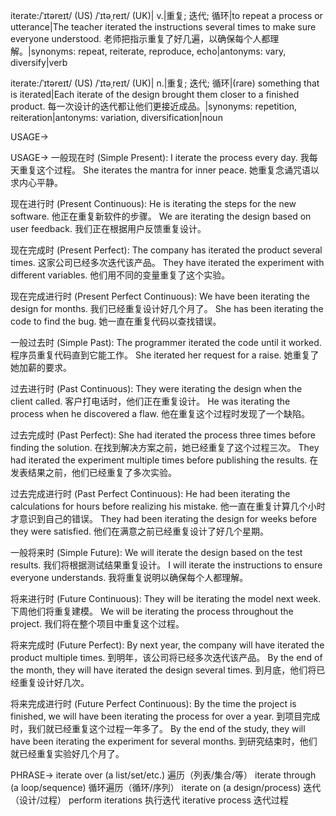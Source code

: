 iterate:/ˈɪtəreɪt/ (US) /ˈɪtəˌreɪt/ (UK)| v.|重复; 迭代; 循环|to repeat a process or utterance|The teacher iterated the instructions several times to make sure everyone understood. 老师把指示重复了好几遍，以确保每个人都理解。|synonyms: repeat, reiterate, reproduce, echo|antonyms:  vary, diversify|verb

iterate:/ˈɪtəreɪt/ (US) /ˈɪtəˌreɪt/ (UK)| n.|重复; 迭代; 循环|(rare) something that is iterated|Each iterate of the design brought them closer to a finished product.  每一次设计的迭代都让他们更接近成品。|synonyms: repetition, reiteration|antonyms: variation, diversification|noun


USAGE->

USAGE->
一般现在时 (Simple Present):
I iterate the process every day. 我每天重复这个过程。
She iterates the mantra for inner peace. 她重复念诵咒语以求内心平静。

现在进行时 (Present Continuous):
He is iterating the steps for the new software. 他正在重复新软件的步骤。
We are iterating the design based on user feedback. 我们正在根据用户反馈重复设计。

现在完成时 (Present Perfect):
The company has iterated the product several times.  这家公司已经多次迭代该产品。
They have iterated the experiment with different variables. 他们用不同的变量重复了这个实验。

现在完成进行时 (Present Perfect Continuous):
We have been iterating the design for months. 我们已经重复设计好几个月了。
She has been iterating the code to find the bug. 她一直在重复代码以查找错误。

一般过去时 (Simple Past):
The programmer iterated the code until it worked. 程序员重复代码直到它能工作。
She iterated her request for a raise. 她重复了她加薪的要求。

过去进行时 (Past Continuous):
They were iterating the design when the client called.  客户打电话时，他们正在重复设计。
He was iterating the process when he discovered a flaw. 他在重复这个过程时发现了一个缺陷。

过去完成时 (Past Perfect):
She had iterated the process three times before finding the solution. 在找到解决方案之前，她已经重复了这个过程三次。
They had iterated the experiment multiple times before publishing the results. 在发表结果之前，他们已经重复了多次实验。

过去完成进行时 (Past Perfect Continuous):
He had been iterating the calculations for hours before realizing his mistake. 他一直在重复计算几个小时才意识到自己的错误。
They had been iterating the design for weeks before they were satisfied.  他们在满意之前已经重复设计了好几个星期。

一般将来时 (Simple Future):
We will iterate the design based on the test results. 我们将根据测试结果重复设计。
I will iterate the instructions to ensure everyone understands. 我将重复说明以确保每个人都理解。

将来进行时 (Future Continuous):
They will be iterating the model next week.  下周他们将重复建模。
We will be iterating the process throughout the project. 我们将在整个项目中重复这个过程。

将来完成时 (Future Perfect):
By next year, the company will have iterated the product multiple times. 到明年，该公司将已经多次迭代该产品。
By the end of the month, they will have iterated the design several times. 到月底，他们将已经重复设计好几次。

将来完成进行时 (Future Perfect Continuous):
By the time the project is finished, we will have been iterating the process for over a year.  到项目完成时，我们就已经重复这个过程一年多了。
By the end of the study, they will have been iterating the experiment for several months. 到研究结束时，他们就已经重复实验好几个月了。


PHRASE->
iterate over (a list/set/etc.)  遍历（列表/集合/等）
iterate through (a loop/sequence)  循环遍历（循环/序列）
iterate on (a design/process)  迭代（设计/过程）
perform iterations  执行迭代
iterative process  迭代过程
